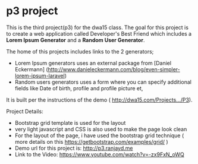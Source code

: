 # p3 project

This is the third project(p3) for the dwa15 class. The goal for this project is to create a web application called Developer's Best Friend which includes a **Lorem Ipsum Generator** and a **Random User Generator**.

The home of this projects includes links to the 2 generators;

* Lorem Ipsum generators uses an external package from [Daniel Eckermann] (http://www.danieleckermann.com/blog/even-simpler-lorem-ipsum-laravel)
* Random users generators uses a form where you can specify additional fields like Date of birth, profile and profile picture et,

It is built per the instructions of the demo ( http://dwa15.com/Projects.../P3).

Project Details:
* Bootstrap grid template is used for the layout
* very light javascript and CSS is also used to make the page look clean
* For the layout of the page, i have used the bootstrap grid technique ( more details on this https://getbootstrap.com/examples/grid/ )
* Demo url for this project is: http://p3.ranjayd.me
* Link to the Video: https://www.youtube.com/watch?v=-zx9FxN_oWQ
